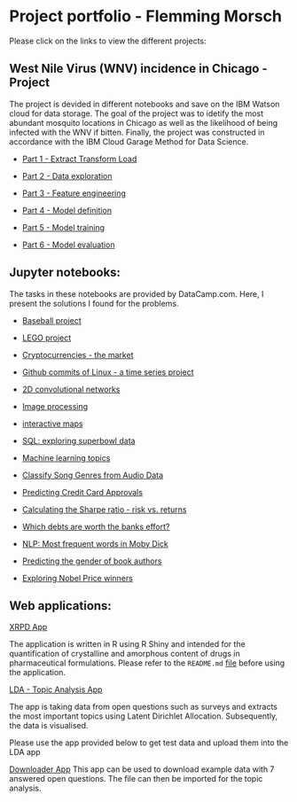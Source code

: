 # Project portfolio - Flemming Morsch

Please click on the links to view the different projects:

## West Nile Virus (WNV) incidence in Chicago - Project
The project is devided in different notebooks and save on the IBM Watson cloud for data storage.
The goal of the project was to idetify the most abundant mosquito locations in Chicago as well as the likelihood of being infected with the WNV if bitten. Finally, the project was constructed in accordance with the IBM Cloud Garage Method for Data Science. 

- [Part 1 - Extract Transform Load](https://dataplatform.cloud.ibm.com/analytics/notebooks/v2/2e589af3-fddc-4aee-a77a-2aecfa999012/view?access_token=b96977c1e058167825d5ee9693555f56d60cfb927683dacdea3d18c5e2a751df)

- [Part 2 - Data exploration](https://dataplatform.cloud.ibm.com/analytics/notebooks/v2/1559d96c-3cd1-459f-a150-7f235342d972/view?access_token=909406791915e953683049787c6bf9dbb4ac55d4f5086e55ada77c064923c071)

- [Part 3 - Feature engineering](https://dataplatform.cloud.ibm.com/analytics/notebooks/v2/e942a5ae-5e31-465d-82e6-8b9aad0a6a4f/view?access_token=9ddbd4d371495eb45813555639860f455ab82dec97d1698e7816de1b536c77b1)

- [Part 4 - Model definition](https://dataplatform.cloud.ibm.com/analytics/notebooks/v2/f486d0f6-956d-4cee-bb53-21c45abee048/view?access_token=60de0a9514b4a40d22308844c86f13f3094394200aaa6eaa5f850eea2426d1b5)

- [Part 5 - Model training](https://dataplatform.cloud.ibm.com/analytics/notebooks/v2/7264f0ab-9e6e-4d37-965e-59a86e61d0bb/view?access_token=d007320f091484fb0717763d51e6327730c73ea2d85c6fe397126befc0714a85)

- [Part 6 - Model evaluation](https://dataplatform.cloud.ibm.com/analytics/notebooks/v2/56357d34-691e-4819-bc74-5e19bf3847a0/view?access_token=7bc80b3e0a8b3e2edfb2afed9430b647fac65bf656d5d204946f0769c4da589c)




## Jupyter notebooks:
The tasks in these notebooks are provided by DataCamp.com. 
Here, I present the solutions I found for the problems. 


- [Baseball project](https://nbviewer.jupyter.org/github/FlemmingM/jupyterbooks/blob/master/A%20New%20Era%20of%20Data%20Analysis%20in%20Baseball/notebook.ipynb) 

- [LEGO project](https://nbviewer.jupyter.org/github/FlemmingM/jupyterbooks/blob/master/Exploring%2067%20years%20of%20LEGO/notebook.ipynb)

- [Cryptocurrencies - the market](https://nbviewer.jupyter.org/github/FlemmingM/jupyterbooks/blob/master/Exploring%20the%20Bitcoin%20Cryptocurrency%20Market/notebook.ipynb)

- [Github commits of Linux - a time series project](https://nbviewer.jupyter.org/github/FlemmingM/jupyterbooks/blob/master/Exploring%20the%20evolution%20of%20Linux/notebook.ipynb)

- [2D convolutional networks](https://nbviewer.jupyter.org/github/FlemmingM/jupyterbooks/blob/master/Na%C3%AFve%20Bees_%20Deep%20Learning%20with%20Images/notebook.ipynb)

- [Image processing](https://nbviewer.jupyter.org/github/FlemmingM/jupyterbooks/blob/master/Na%C3%AFve%20Bees_%20Image%20Loading%20and%20Processing/notebook.ipynb)

- [interactive maps](https://nbviewer.jupyter.org/github/FlemmingM/jupyterbooks/blob/master/Recreating%20John%20Snow's%20Ghost%20Map/notebook.ipynb)

- [SQL: exploring superbowl data](https://nbviewer.jupyter.org/github/FlemmingM/jupyterbooks/blob/master/TV%2C%20Halftime%20Shows%2C%20and%20the%20Big%20Game/notebook.ipynb)

- [Machine learning topics](https://nbviewer.jupyter.org/github/FlemmingM/jupyterbooks/blob/master/The%20Hottest%20Topics%20in%20Machine%20Learning/notebook.ipynb)

- [Classify Song Genres from Audio Data](https://nbviewer.jupyter.org/github/FlemmingM/jupyterbooks/blob/master/Classify%20Song%20Genres%20from%20Audio%20Data/notebook.ipynb)

- [Predicting Credit Card Approvals](https://nbviewer.jupyter.org/github/FlemmingM/jupyterbooks/blob/master/Predicting%20Credit%20Card%20Approvals/notebook.ipynb)

- [Calculating the Sharpe ratio - risk vs. returns](https://nbviewer.jupyter.org/github/FlemmingM/jupyterbooks/blob/master/Risk%20and%20Returns_%20The%20Sharpe%20Ratio/notebook.ipynb)

- [Which debts are worth the banks effort?](https://nbviewer.jupyter.org/github/FlemmingM/jupyterbooks/blob/master/Which_Debts_Are_Worth_the_Banks_Effort/notebook.ipynb)

- [NLP: Most frequent words in Moby Dick](https://nbviewer.jupyter.org/github/FlemmingM/jupyterbooks/blob/master/Word%20Frequency%20in%20Moby%20Dick/notebook.ipynb)

- [Predicting the gender of book authors](https://nbviewer.jupyter.org/github/FlemmingM/jupyterbooks/blob/master/Name%20Game_%20Gender%20Prediction%20using%20Sound/notebook.ipynb)

- [Exploring Nobel Price winners](https://nbviewer.jupyter.org/github/FlemmingM/jupyterbooks/blob/master/A%20Visual%20History%20of%20Nobel%20Prize%20Winners/notebook.ipynb)



## Web applications:

[XRPD App](https://v110.shinyapps.io/xrpd_app2/)

The application is written in R using R Shiny and intended for the quantification of crystalline and amorphous content of drugs in pharmaceutical formulations.
Please refer to the `README.md` [file](https://github.com/FlemmingM/APPs/edit/master/xrpd_app2/README.md) before using the application.

[LDA - Topic Analysis App](https://v110.shinyapps.io/ccec17413af343de8478d9f56142d74f/)

The app is taking data from open questions such as surveys and extracts the most important topics using Latent Dirichlet Allocation.
Subsequently, the data is visualised.

Please use the app provided below to get test data and upload them into the LDA app

[Downloader App](https://v110.shinyapps.io/test/)
This app can be used to download example data with 7 answered open questions. The file can then be imported for the topic analysis.





